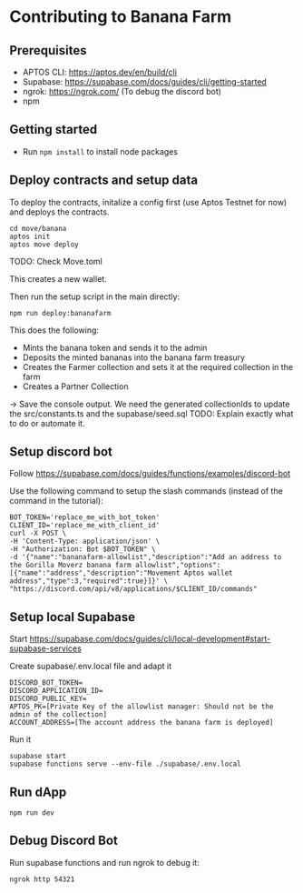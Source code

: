 # Contributing to Banana Farm

## Prerequisites

- APTOS CLI: https://aptos.dev/en/build/cli
- Supabase: https://supabase.com/docs/guides/cli/getting-started
- ngrok: https://ngrok.com/ (To debug the discord bot)
- npm

## Getting started

- Run `npm install` to install node packages

## Deploy contracts and setup data

To deploy the contracts, initalize a config first (use Aptos Testnet for now) and deploys the contracts.

```
cd move/banana
aptos init
aptos move deploy
```

TODO: Check Move.toml

This creates a new wallet.

Then run the setup script in the main directly:

```
npm run deploy:bananafarm
```

This does the following:

- Mints the banana token and sends it to the admin
- Deposits the minted bananas into the banana farm treasury
- Creates the Farmer collection and sets it at the required collection in the farm
- Creates a Partner Collection

-> Save the console output. We need the generated collectionIds to update the src/constants.ts and the supabase/seed.sql
TODO: Explain exactly what to do or automate it.

## Setup discord bot

Follow https://supabase.com/docs/guides/functions/examples/discord-bot

Use the following command to setup the slash commands (instead of the command in the tutorial):

```
BOT_TOKEN='replace_me_with_bot_token'
CLIENT_ID='replace_me_with_client_id'
curl -X POST \
-H 'Content-Type: application/json' \
-H "Authorization: Bot $BOT_TOKEN" \
-d '{"name":"bananafarm-allowlist","description":"Add an address to the Gorilla Moverz banana farm allowlist","options":[{"name":"address","description":"Movement Aptos wallet address","type":3,"required":true}]}' \
"https://discord.com/api/v8/applications/$CLIENT_ID/commands"
```

## Setup local Supabase

Start https://supabase.com/docs/guides/cli/local-development#start-supabase-services

Create supabase/.env.local file and adapt it

```
DISCORD_BOT_TOKEN=
DISCORD_APPLICATION_ID=
DISCORD_PUBLIC_KEY=
APTOS_PK=[Private Key of the allowlist manager: Should not be the admin of the collection]
ACCOUNT_ADDRESS=[The account address the banana farm is deployed]
```

Run it

```
supabase start
supabase functions serve --env-file ./supabase/.env.local
```

## Run dApp

```
npm run dev
```

## Debug Discord Bot

Run supabase functions and run ngrok to debug it:

```
ngrok http 54321
```
